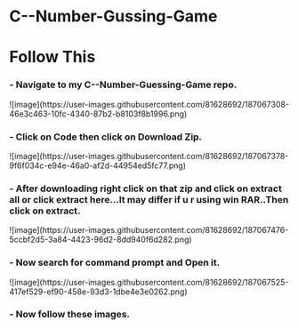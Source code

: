 # C--Number-Gussing-Game
<h1>Follow This</h1>

 <h3>- Navigate to my C--Number-Guessing-Game repo.</h3>
  ![image](https://user-images.githubusercontent.com/81628692/187067308-46e3c463-10fc-4340-87b2-b8103f8b1996.png)
<br>
  <h3>- Click on Code then click on Download Zip.</h3>
  ![image](https://user-images.githubusercontent.com/81628692/187067378-9f6f034c-e94e-46a0-af2d-44954ed5fc77.png)
<br>
 <h3>- After downloading right click on that zip and click on extract all or click extract here...It may differ if u r using win RAR..Then click on extract.</h3>
  ![image](https://user-images.githubusercontent.com/81628692/187067476-5ccbf2d5-3a84-4423-96d2-8dd940f6d282.png)
<br>
 <h3>- Now search for command prompt and Open it.</h3>
  ![image](https://user-images.githubusercontent.com/81628692/187067525-417ef529-ef90-458e-93d3-1dbe4e3e0262.png)
<br>
 <h3>- Now follow these images.</h3>

